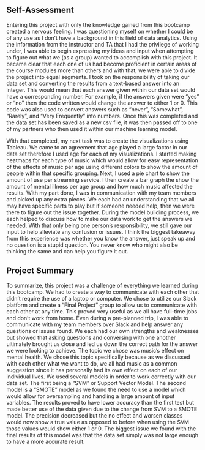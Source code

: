 ## Self-Assessment

Entering this project with only the knowledge gained from this bootcamp created a nervous feeling. I was questioning myself on whether I could be of any use as I don’t have a background in this field of data analytics. Using the information from the instructor and TA that I had the privilege of working under, I was able to begin expressing my ideas and input when attempting to figure out what we (as a group) wanted to accomplish with this project. It became clear that each one of us had become proficient in certain areas of the course modules more than others and with that, we were able to divide the project into equal segments. I took on the responsibility of taking our data set and converting the results from a text-based answer into an integer. This would mean that each answer given within our data set would have a corresponding number. For example, if the answers given were “yes” or “no” then the code written would change the answer to either 1 or 0. This code was also used to convert answers such as “never”, “Somewhat”, “Rarely”, and “Very Frequently” into numbers. Once this was completed and the data set has been saved as a new csv file, it was then passed off to one of my partners who then used it within our machine learning model.

With that completed, my next task was to create the visualizations using Tableau. We came to an agreement that age played a large factor in our data set therefore I used age for each of my visualizations. I started making heatmaps for each type of music which would allow for easy representation of the effects of music per age using different colors to show the amount of people within that specific grouping. Next, I used a pie chart to show the amount of use per streaming service. I then create a bar graph the show the amount of mental illness per age group and how much music affected the results. With my part done, I was in communication with my team members and picked up any extra pieces. We each had an understanding that we all may have specific parts to play but if someone needed help, then we were there to figure out the issue together. During the model building process, we each helped to discuss how to make our data work to get the answers we needed. With that only being one person’s responsibility, we still gave our input to help alleviate any confusion or issues. I think the biggest takeaway from this experience was whether you know the answer, just speak up and no question is a stupid question. You never know who might also be thinking the same and can help you figure it out.



## Project Summary

To summarize, this project was a challenge of everything we learned during this bootcamp. We had to create a way to communicate with each other that didn’t require the use of a laptop or computer. We chose to utilize our Slack platform and create a “Final Project” group to allow us to communicate with each other at any time. This proved very useful as we all have full-time jobs and don’t work from home. Even during a pre-planned trip, I was able to communicate with my team members over Slack and help answer any questions or issues found.
We each had our own strengths and weaknesses but showed that asking questions and conversing with one another ultimately brought us close and led us down the correct path for the answer we were looking to achieve. 
The topic we chose was music’s effect on mental health. We chose this topic specifically because as we discussed with each other what we want to do, we all had music as a common suggestion since it has personally had its own effect on each of our individual lives.
We used several models in order to work correctly with our data set. The first being a “SVM” or Support Vector Model. The second model is a “SMOTE” model as we found the need to use a model which would allow for oversampling and handling a large amount of input variables.
The results proved to have lower accuracy than the first test but made better use of the data given due to the change from SVM to a SMOTE model. The precision decreased but the no effect and worsen classes would now show a true value as opposed to before when using the SVM those values would show either 1 or 0. The biggest issue we found with the final results of this model was that the data set simply was not large enough to have a more accurate result.

